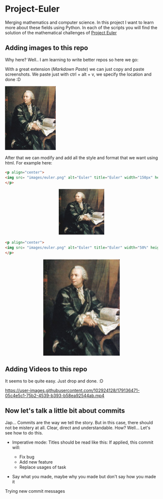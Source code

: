 # Project-Euler

Merging mathematics and computer science. In this project I want to learn more about these fields using Python. In each of the scripts you will find the solution of the mathematical challenges of [Project Euler](https://projecteuler.net/)



## Adding images to this repo

Why here? Well.. I am learning to write better repos so here we go:


With a great extension (_Markdown Paste_) we can just copy and paste screenshots. We paste just with ctrl + alt + v, we specify the location and done :D

![](images/euler.png)  


After that we can modify and add all the style and format that we want using html. For example here:

```html
<p align="center">
<img src= "images/euler.png" alt="Euler" title="Euler" width="150px" height="150px">
</p>
```
<p align="center">
<img src= "images/euler.png" alt="Euler" title="Euler" width="150px" height="150px">
</p>

```html
<p align="center">
<img src= "images/euler.png" alt="Euler" title="Euler" width="50%" height="50%">
</p>
```
<p align="center">
<img src= "images/euler.png" alt="Euler" title="Euler" width="50%" height="50%">
</p>

## Adding Videos to this repo

It seems to be quite easy. Just drop and done. :D

https://user-images.githubusercontent.com/102924128/179136471-05c4e5c1-75b2-4539-b393-b58ea92544ab.mp4


## Now let's talk a little bit about commits

Jap... Commits are the way we tell the story. But in this case, there should not be mistery at all. Clear, direct and understandable. How? Well... Let's see how to do this.


* Imperative mode: Titles should be read like this: If applied, this commit will:
  * Fix bug
  * Add new feature
  * Replace usages of task
  
* Say what you made, maybe why you made but don't say how you made it


Trying new commit messages
